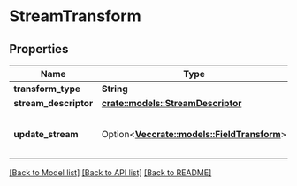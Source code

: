 # StreamTransform

## Properties

Name | Type | Description | Notes
------------ | ------------- | ------------- | -------------
**transform_type** | **String** |  | 
**stream_descriptor** | [**crate::models::StreamDescriptor**](StreamDescriptor.md) |  | 
**update_stream** | Option<[**Vec<crate::models::FieldTransform>**](FieldTransform.md)> | list of field transformations. order does not matter. | [optional]

[[Back to Model list]](../README.md#documentation-for-models) [[Back to API list]](../README.md#documentation-for-api-endpoints) [[Back to README]](../README.md)


